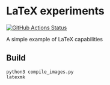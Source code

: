 # LaTeX experiments

[![GitHub Actions Status](https://github.com/RudenkoRNK/latex_experiments/actions/workflows/workflow.yml/badge.svg)](https://github.com/RudenkoRNK/latex_experiments/actions)

A simple example of LaTeX capabilities

## Build
```shell
python3 compile_images.py
latexmk
```
